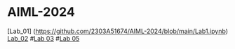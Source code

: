 # AIML-2024
[Lab_01]  (https://github.com/2303A51674/AIML-2024/blob/main/Lab1.ipynb)
[Lab_02](https://github.com/2303A51674/AIML-2024/blob/main/Lab2.ipynb)
#[Lab 03](https://github.com/2303A51674/AIML-2024/blob/main/Lab3.ipynb)
#[Lab 05](https://github.com/2303A51674/AIML-2024/blob/main/Lab5.ipynb)
